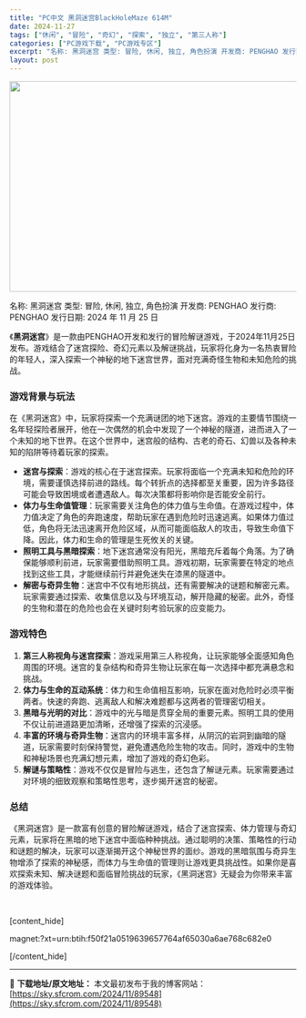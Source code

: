 ```yaml
---
title: "PC中文 黑洞迷宫BlackHoleMaze 614M"
date: 2024-11-27
tags: ["休闲", "冒险", "奇幻", "探索", "独立", "第三人称"]
categories: ["PC游戏下载", "PC游戏专区"]
excerpt: "名称: 黑洞迷宫 类型: 冒险, 休闲, 独立, 角色扮演 开发商: PENGHAO 发行商: PENGHAO 发行日期: 2024 年 11 月 25 日 《黑洞迷宫》是一款由PENGHAO开发和发行的冒险解谜游戏，于2024年11月25日发布。游戏结合了迷宫探险、奇幻元素以及解谜挑战，玩家将化身&hellip;"
layout: post
---
```


<img class="aligncenter size-full wp-image-89549" src="https://sky.sfcrom.com/wp-content/uploads/2024/11/2024112702480922.webp" alt="" width="660" height="370" />

名称: 黑洞迷宫
类型: 冒险, 休闲, 独立, 角色扮演
开发商: PENGHAO
发行商: PENGHAO
发行日期: 2024 年 11 月 25 日

《<strong>黑洞迷宫</strong>》是一款由PENGHAO开发和发行的冒险解谜游戏，于2024年11月25日发布。游戏结合了迷宫探险、奇幻元素以及解谜挑战，玩家将化身为一名热衷冒险的年轻人，深入探索一个神秘的地下迷宫世界，面对充满奇怪生物和未知危险的挑战。
<h3><strong>游戏背景与玩法</strong></h3>
在《黑洞迷宫》中，玩家将探索一个充满谜团的地下迷宫。游戏的主要情节围绕一名年轻探险者展开，他在一次偶然的机会中发现了一个神秘的隧道，进而进入了一个未知的地下世界。在这个世界中，迷宫般的结构、古老的奇石、幻兽以及各种未知的陷阱等待着玩家的探索。
<ul>
 	<li><strong>迷宫与探索</strong>：游戏的核心在于迷宫探索。玩家将面临一个充满未知和危险的环境，需要谨慎选择前进的路线。每个转折点的选择都至关重要，因为许多路径可能会导致困境或者遭遇敌人。每次决策都将影响你是否能安全前行。</li>
 	<li><strong>体力与生命值管理</strong>：玩家需要关注角色的体力值与生命值。在游戏过程中，体力值决定了角色的奔跑速度，帮助玩家在遇到危险时迅速逃离。如果体力值过低，角色将无法迅速离开危险区域，从而可能面临敌人的攻击，导致生命值下降。因此，体力和生命的管理是生死攸关的关键。</li>
 	<li><strong>照明工具与黑暗探索</strong>：地下迷宫通常没有阳光，黑暗充斥着每个角落。为了确保能够顺利前进，玩家需要借助照明工具。游戏初期，玩家需要在特定的地点找到这些工具，才能继续前行并避免迷失在漆黑的隧道中。</li>
 	<li><strong>解密与奇异生物</strong>：迷宫中不仅有地形挑战，还有需要解决的谜题和解密元素。玩家需要通过探索、收集信息以及与环境互动，解开隐藏的秘密。此外，奇怪的生物和潜在的危险也会在关键时刻考验玩家的应变能力。</li>
</ul>
<h3><strong>游戏特色</strong></h3>
<ol>
 	<li><strong>第三人称视角与迷宫探索</strong>：游戏采用第三人称视角，让玩家能够全面感知角色周围的环境。迷宫的复杂结构和奇异生物让玩家在每一次选择中都充满悬念和挑战。</li>
 	<li><strong>体力与生命的互动系统</strong>：体力和生命值相互影响，玩家在面对危险时必须平衡两者。快速的奔跑、逃离敌人和解决难题都与这两者的管理密切相关。</li>
 	<li><strong>黑暗与光明的对比</strong>：游戏中的光与暗是贯穿全局的重要元素。照明工具的使用不仅让前进道路更加清晰，还增强了探索的沉浸感。</li>
 	<li><strong>丰富的环境与奇异生物</strong>：迷宫内的环境丰富多样，从阴沉的岩洞到幽暗的隧道，玩家需要时刻保持警觉，避免遭遇危险生物的攻击。同时，游戏中的生物和神秘场景也充满幻想元素，增加了游戏的奇幻色彩。</li>
 	<li><strong>解谜与策略性</strong>：游戏不仅仅是冒险与逃生，还包含了解谜元素。玩家需要通过对环境的细致观察和策略性思考，逐步揭开迷宫的秘密。</li>
</ol>
<h3><strong>总结</strong></h3>
《黑洞迷宫》是一款富有创意的冒险解谜游戏，结合了迷宫探索、体力管理与奇幻元素，玩家将在黑暗的地下迷宫中面临种种挑战。通过聪明的决策、策略性的行动和谜题的解决，玩家可以逐渐揭开这个神秘世界的面纱。游戏的黑暗氛围与奇异生物增添了探索的神秘感，而体力与生命值的管理则让游戏更具挑战性。如果你是喜欢探索未知、解决谜题和面临冒险挑战的玩家，《黑洞迷宫》无疑会为你带来丰富的游戏体验。

&nbsp;

[content_hide]

magnet:?xt=urn:btih:f50f21a0519639657764af65030a6ae768c682e0

[/content_hide]

---
📖 **下载地址/原文地址：** 本文最初发布于我的博客网站：[https://sky.sfcrom.com/2024/11/89548](https://sky.sfcrom.com/2024/11/89548)
